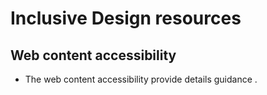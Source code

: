 # Inclusive Design resources 
##  Web content accessibility 
- The web content accessibility provide details guidance . 
